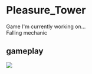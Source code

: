 # Pleasure_Tower
Game I'm currently working on... </br>
Falling mechanic

## gameplay ##
![](gameplayPT.gif)
